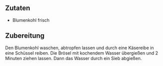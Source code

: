## Zutaten
- Blumenkohl frisch

## Zubereitung
Den Blumenkohl waschen, abtropfen lassen und durch eine Käsereibe in eine Schüssel reiben. Die Brösel mit kochendem Wasser übergießen und 2 Minuten ziehen lassen. Dann das Wasser durch ein Sieb abgießen.